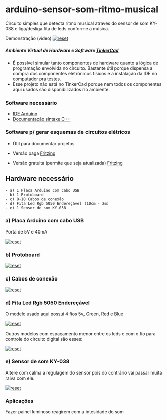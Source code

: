 # arduino-sensor-som-ritmo-musical
Circuito simples que detecta ritmo musical através do sensor de som KY-038 e liga/desliga fita de leds conforme a música.

<p> Demonstração (vídeo)
 <a target="_blank" rel="noopener noreferrer" href="https://youtu.be/373_R5mCbJQ" >
  <img src="https://user-images.githubusercontent.com/22710963/76530463-859d5d00-6452-11ea-9c5f-bcabe1b05273.png" alt="reset" style="max-width:100%;"></a>
</p> 

##### Ambiente Virtual de Hardware e Software [TinkerCad](https://www.tinkercad.com)  
- É possível simular tanto componentes de hardware quanto a lógica de programação envolvida no circuito. Bastante útil porque dispensa a compra dos componentes eletrônicos físicos e a instalação da IDE no computador pra testes.
- Esse projeto não está no TinkerCad porque nem todos os componentes aqui usados são disponibilizados no ambiente.

### Software necessário

- [IDE Arduino](https://www.arduino.cc/en/Main/Software)
- [Documentação sintaxe C++](https://www.arduino.cc/reference/en/)

### Software p/ gerar esquemas de circuitos elétricos 

- Útil para documentar projetos

- Versão paga [Fritzing](https://fritzing.org/home/)

- Versão gratuita (permite que seja atualizada) [Fritzing](https://softfamous.com/fritzing/download/)

## Hardware necessário
```
- a) 1 Placa Arduino com cabo USB
- b) 1 Protoboard
- c) 8-10 Cabos de conexão 
- d) Fita Led Rgb 5050 Endereçável (10cm - 2m) 
- e) 1 Sensor de som KY-038 
```

 ### a) Placa Arduino com cabo USB
 Porta de 5V e 40mA
<p><a target="_blank" rel="noopener noreferrer" href="https://user-images.githubusercontent.com/22710963/73710418-aac7de80-46e2-11ea-82d4-fabab3361d1f.png">
  <img src="https://user-images.githubusercontent.com/22710963/73710418-aac7de80-46e2-11ea-82d4-fabab3361d1f.png" alt="reset" style="max-width:100%;"></a></p> 

### b) Protoboard 
<p><a target="_blank" rel="noopener noreferrer" href="https://user-images.githubusercontent.com/22710963/73710865-e7e0a080-46e3-11ea-9ec4-4800b2b345b9.png">
  <img src="https://user-images.githubusercontent.com/22710963/73710865-e7e0a080-46e3-11ea-9ec4-4800b2b345b9.png" alt="reset" style="max-width:100%;"></a></p> 

  ### c) Cabos de conexão
<p><a target="_blank" rel="noopener noreferrer" href="https://user-images.githubusercontent.com/22710963/73711525-e57f4600-46e5-11ea-8cb9-e9bb27543ea4.png">
  <img src="https://user-images.githubusercontent.com/22710963/73711525-e57f4600-46e5-11ea-8cb9-e9bb27543ea4.png" alt="reset" style="max-width:100%;"></a></p>     
  
  ### d) Fita Led Rgb 5050 Endereçável
  O modelo usado aqui possui 4 fios 5v, Green, Red e Blue
<p><a target="_blank" rel="noopener noreferrer" href="https://user-images.githubusercontent.com/22710963/76525426-91852100-644a-11ea-8566-34bf30b13e80.png">
  <img src="https://user-images.githubusercontent.com/22710963/76525426-91852100-644a-11ea-8566-34bf30b13e80.png" alt="reset" style="max-width:100%;"></a></p> 
  
  Outros modelos com espaçamento menor entre os leds e com o fio para controle do circuito digital são esses:
 <p><a target="_blank" rel="noopener noreferrer" href="https://user-images.githubusercontent.com/22710963/76525813-52a39b00-644b-11ea-90f1-f2c73851f7c3.png">
  <img src="https://user-images.githubusercontent.com/22710963/76525813-52a39b00-644b-11ea-90f1-f2c73851f7c3.png" alt="reset" style="max-width:100%;"></a></p>
 
  
  ### e) Sensor de som KY-038
  Altere com calma a regulagem do sensor pois do contrário vai passar muita raiva com ele.
<p><a target="_blank" rel="noopener noreferrer" href="https://user-images.githubusercontent.com/22710963/76327946-6aebac80-62c9-11ea-9b93-a7e231d9ef99.png">
  <img src="https://user-images.githubusercontent.com/22710963/76327946-6aebac80-62c9-11ea-9b93-a7e231d9ef99.png" alt="reset" style="max-width:100%;"></a></p> 

  
  

###  Aplicações
<p> Fazer painel luminoso reagirem com a intesidade do som  </p>
 


  
